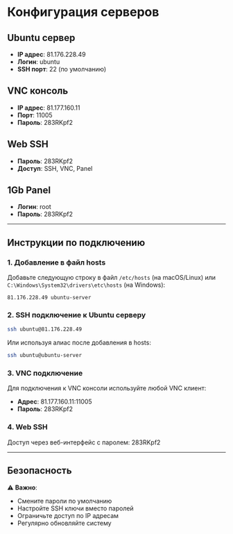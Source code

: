 # Конфигурация серверов

## Ubuntu сервер
- **IP адрес**: 81.176.228.49
- **Логин**: ubuntu
- **SSH порт**: 22 (по умолчанию)

## VNC консоль
- **IP адрес**: 81.177.160.11
- **Порт**: 11005
- **Пароль**: 283RKpf2

## Web SSH
- **Пароль**: 283RKpf2
- **Доступ**: SSH, VNC, Panel

## 1Gb Panel
- **Логин**: root
- **Пароль**: 283RKpf2

---

## Инструкции по подключению

### 1. Добавление в файл hosts

Добавьте следующую строку в файл `/etc/hosts` (на macOS/Linux) или `C:\Windows\System32\drivers\etc\hosts` (на Windows):

```
81.176.228.49 ubuntu-server
```

### 2. SSH подключение к Ubuntu серверу

```bash
ssh ubuntu@81.176.228.49
```

Или используя алиас после добавления в hosts:
```bash
ssh ubuntu@ubuntu-server
```

### 3. VNC подключение

Для подключения к VNC консоли используйте любой VNC клиент:
- **Адрес**: 81.177.160.11:11005
- **Пароль**: 283RKpf2

### 4. Web SSH

Доступ через веб-интерфейс с паролем: 283RKpf2

---

## Безопасность

⚠️ **Важно**: 
- Смените пароли по умолчанию
- Настройте SSH ключи вместо паролей
- Ограничьте доступ по IP адресам
- Регулярно обновляйте систему




